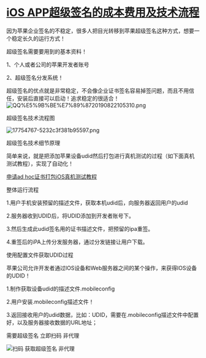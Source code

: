 
# [iOS APP超级签名的成本费用及技术流程](https://segmentfault.com/a/1190000020165645)

因为苹果企业签名的不稳定，很多人把目光转移到苹果超级签名这种方式，想要一个稳定长久的运行方式！

超级签名需要要用到的基本资料！

1、个人或者公司的苹果开发者账号

2、超级签名分发系统！


超级签名的优点就是非常稳定，不会像企业证书签名容易掉签问题，而且不用信任，安装后直接可以启动！追求稳定的很适合！
![QQ%E5%9B%BE%E7%89%8720190822105310.png](https://segmentfault.com/img/bVbwMar?w=740&h=223 "QQ%E5%9B%BE%E7%89%8720190822105310.png")

超级签名技术流程图

![17754767-5232c3f381b95597.png](https://segmentfault.com/img/bVbwMah?w=661&h=301 "17754767-5232c3f381b95597.png")

超级签名技术细节原理

简单来说，就是把添加苹果设备udid然后打包进行真机测试的过程（如下面真机测试教程），实现了自动化！

[申请ad hoc证书打包iOS真机测试教程](http://www.applicationloader.net/blog/zh/2514.html)

整体运行流程

1.用户手机安装预留的描述文件，获取本机udid后，向服务器返回用户的udid

2.服务器收到UDID后，将UDID添加到开发者账号下。

3.然后生成此udid签名用的证书描述文件，把预留的ipa重签。

4.重签后的iPA上传分发服务器，通过分发链接让用户下载。

使用配置文件获取UDID过程

苹果公司允许开发者通过IOS设备和Web服务器之间的某个操作，来获得IOS设备的UDID！

1.制作获取设备udid的描述文件.mobileconfig

2.用户安装.mobileconfig描述文件！

3.返回接收用户的udid数据，比如：UDID，需要在.mobileconfig描述文件中配置好，以及服务器接收数据的URL地址；


需要超级签名  立即扫码  非代理

![扫码 获取超级签名  非代理](https://raw.githubusercontent.com/iminvoker/superSign/master/%E5%B1%8F%E5%B9%95%E5%BF%AB%E7%85%A7%202019-08-26%20%E4%B8%8B%E5%8D%888.44.41.png "扫码 获取超级签名  非代理")




